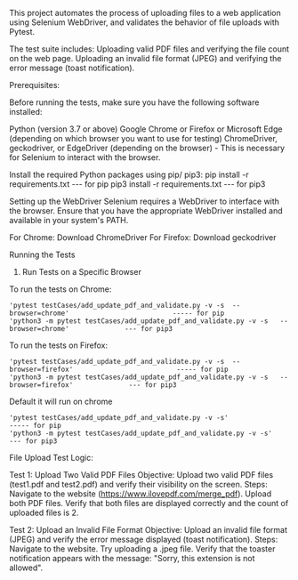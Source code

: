 This project automates the process of uploading files to a web application using Selenium WebDriver, and validates the behavior of file uploads with Pytest.

The test suite includes:
Uploading valid PDF files and verifying the file count on the web page.
Uploading an invalid file format (JPEG) and verifying the error message (toast notification).

Prerequisites:

Before running the tests, make sure you have the following software installed:

Python (version 3.7 or above)
Google Chrome or Firefox or Microsoft Edge (depending on which browser you want to use for testing)
ChromeDriver, geckodriver, or EdgeDriver (depending on the browser) - This is necessary for Selenium to interact with the browser.


Install the required Python packages using pip/ pip3:
pip install -r requirements.txt   --- for pip
pip3 install -r requirements.txt  --- for pip3


Setting up the WebDriver
Selenium requires a WebDriver to interface with the browser. Ensure that you have the appropriate WebDriver installed and available in your system's PATH.

For Chrome: Download ChromeDriver
For Firefox: Download geckodriver




Running the Tests
1. Run Tests on a Specific Browser

To run the tests on Chrome:

    'pytest testCases/add_update_pdf_and_validate.py -v -s  --browser=chrome'                          ----- for pip
    'python3 -m pytest testCases/add_update_pdf_and_validate.py -v -s   --browser=chrome'              --- for pip3


To run the tests on Firefox:

    'pytest testCases/add_update_pdf_and_validate.py -v -s  --browser=firefox'                          ----- for pip
    'python3 -m pytest testCases/add_update_pdf_and_validate.py -v -s   --browser=firefox'              --- for pip3


Default it will run on chrome

    'pytest testCases/add_update_pdf_and_validate.py -v -s'                          ----- for pip
    'python3 -m pytest testCases/add_update_pdf_and_validate.py -v -s'              --- for pip3







File Upload Test Logic:

Test 1: Upload Two Valid PDF Files
    Objective: Upload two valid PDF files (test1.pdf and test2.pdf) and verify their visibility on the screen.
    Steps:
        Navigate to the website (https://www.ilovepdf.com/merge_pdf).
        Upload both PDF files.
        Verify that both files are displayed correctly and the count of uploaded files is 2.

Test 2: Upload an Invalid File Format
    Objective: Upload an invalid file format (JPEG) and verify the error message displayed (toast notification).
    Steps:
        Navigate to the website.
        Try uploading a .jpeg file.
        Verify that the toaster notification appears with the message: "Sorry, this extension is not allowed".


